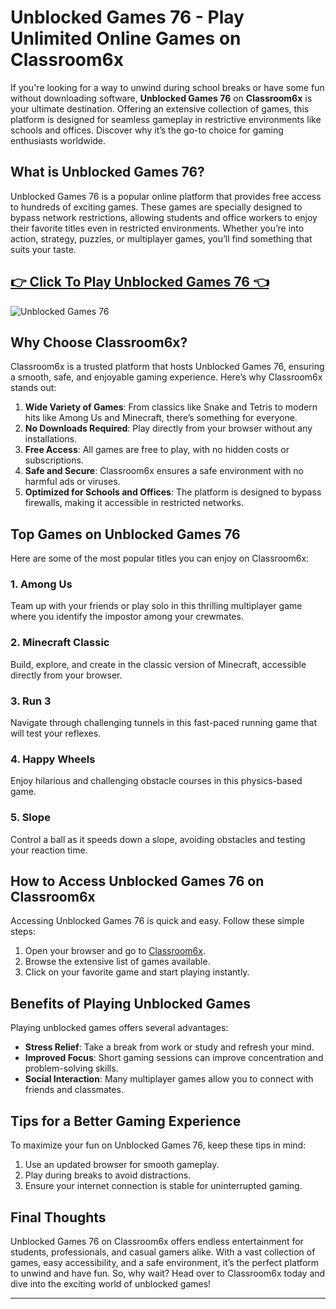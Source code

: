 # Unblocked Games 76 - Play Unlimited Online Games on Classroom6x

If you're looking for a way to unwind during school breaks or have some fun without downloading software, **Unblocked Games 76** on **Classroom6x** is your ultimate destination. Offering an extensive collection of games, this platform is designed for seamless gameplay in restrictive environments like schools and offices. Discover why it’s the go-to choice for gaming enthusiasts worldwide.

## What is Unblocked Games 76?

Unblocked Games 76 is a popular online platform that provides free access to hundreds of exciting games. These games are specially designed to bypass network restrictions, allowing students and office workers to enjoy their favorite titles even in restricted environments. Whether you’re into action, strategy, puzzles, or multiplayer games, you’ll find something that suits your taste.

## <a href="https://classroom-6x-unblocked.github.io/">👉 Click To Play Unblocked Games 76 👈</a>

![Unblocked Games 76](https://github.com/user-attachments/assets/40b187b4-d6f8-4b66-b411-44c8d3ba69db)

## Why Choose Classroom6x?

Classroom6x is a trusted platform that hosts Unblocked Games 76, ensuring a smooth, safe, and enjoyable gaming experience. Here’s why Classroom6x stands out:

1. **Wide Variety of Games**: From classics like Snake and Tetris to modern hits like Among Us and Minecraft, there’s something for everyone.
2. **No Downloads Required**: Play directly from your browser without any installations.
3. **Free Access**: All games are free to play, with no hidden costs or subscriptions.
4. **Safe and Secure**: Classroom6x ensures a safe environment with no harmful ads or viruses.
5. **Optimized for Schools and Offices**: The platform is designed to bypass firewalls, making it accessible in restricted networks.

## Top Games on Unblocked Games 76

Here are some of the most popular titles you can enjoy on Classroom6x:

### 1. **Among Us**
Team up with your friends or play solo in this thrilling multiplayer game where you identify the impostor among your crewmates.

### 2. **Minecraft Classic**
Build, explore, and create in the classic version of Minecraft, accessible directly from your browser.

### 3. **Run 3**
Navigate through challenging tunnels in this fast-paced running game that will test your reflexes.

### 4. **Happy Wheels**
Enjoy hilarious and challenging obstacle courses in this physics-based game.

### 5. **Slope**
Control a ball as it speeds down a slope, avoiding obstacles and testing your reaction time.

## How to Access Unblocked Games 76 on Classroom6x

Accessing Unblocked Games 76 is quick and easy. Follow these simple steps:

1. Open your browser and go to [Classroom6x](https://www.classroom6xcool.com).
2. Browse the extensive list of games available.
3. Click on your favorite game and start playing instantly.

## Benefits of Playing Unblocked Games

Playing unblocked games offers several advantages:

- **Stress Relief**: Take a break from work or study and refresh your mind.
- **Improved Focus**: Short gaming sessions can improve concentration and problem-solving skills.
- **Social Interaction**: Many multiplayer games allow you to connect with friends and classmates.

## Tips for a Better Gaming Experience

To maximize your fun on Unblocked Games 76, keep these tips in mind:

1. Use an updated browser for smooth gameplay.
2. Play during breaks to avoid distractions.
3. Ensure your internet connection is stable for uninterrupted gaming.

## Final Thoughts

Unblocked Games 76 on Classroom6x offers endless entertainment for students, professionals, and casual gamers alike. With a vast collection of games, easy accessibility, and a safe environment, it’s the perfect platform to unwind and have fun. So, why wait? Head over to Classroom6x today and dive into the exciting world of unblocked games!

---

